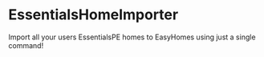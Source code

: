 # EssentialsHomeImporter
Import all your users EssentialsPE homes to EasyHomes using just a single command!
